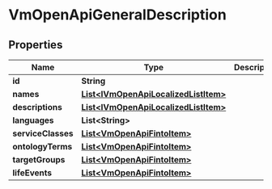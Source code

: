 
# VmOpenApiGeneralDescription

## Properties
Name | Type | Description | Notes
------------ | ------------- | ------------- | -------------
**id** | **String** |  |  [optional]
**names** | [**List&lt;IVmOpenApiLocalizedListItem&gt;**](IVmOpenApiLocalizedListItem.md) |  |  [optional]
**descriptions** | [**List&lt;IVmOpenApiLocalizedListItem&gt;**](IVmOpenApiLocalizedListItem.md) |  |  [optional]
**languages** | **List&lt;String&gt;** |  |  [optional]
**serviceClasses** | [**List&lt;VmOpenApiFintoItem&gt;**](VmOpenApiFintoItem.md) |  |  [optional]
**ontologyTerms** | [**List&lt;VmOpenApiFintoItem&gt;**](VmOpenApiFintoItem.md) |  |  [optional]
**targetGroups** | [**List&lt;VmOpenApiFintoItem&gt;**](VmOpenApiFintoItem.md) |  |  [optional]
**lifeEvents** | [**List&lt;VmOpenApiFintoItem&gt;**](VmOpenApiFintoItem.md) |  |  [optional]



